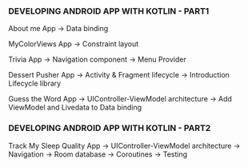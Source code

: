 ### DEVELOPING ANDROID APP WITH KOTLIN - PART1 ###

About me App
-> Data binding

MyColorViews App
-> Constraint layout

Trivia App
-> Navigation component
-> Menu Provider

Dessert Pusher App
-> Activity & Fragment lifecycle
-> Introduction Lifecycle library

Guess the Word App
-> UIController-ViewModel architecture
-> Add ViewModel and Livedata to Data binding 


### DEVELOPING ANDROID APP WITH KOTLIN - PART2 ###

Track My Sleep Quality App
-> UIController-ViewModel architecture
-> Navigation
-> Room database
-> Coroutines
-> Testing

